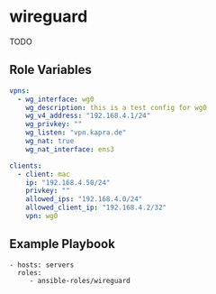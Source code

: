 wireguard
=========

TODO

Role Variables
--------------

```yaml
vpns:
  - wg_interface: wg0
    wg_description: this is a test config for wg0
    wg_v4_address: "192.168.4.1/24"
    wg_privkey: ""
    wg_listen: "vpn.kapra.de"
    wg_nat: true
    wg_nat_interface: ens3

clients:
  - client: mac
    ip: "192.168.4.50/24"
    privkey: ""
    allowed_ips: "192.168.4.0/24"
    allowed_client_ip: "192.168.4.2/32"
    vpn: wg0
```

Example Playbook
----------------

    - hosts: servers
      roles:
         - ansible-roles/wireguard
